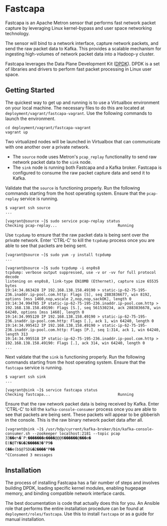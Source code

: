 Fastcapa
========

Fastcapa is an Apache Metron sensor that performs fast network packet capture by leveraging Linux kernel-bypass and user space networking technology.  

The sensor will bind to a network interface, capture network packets, and send the raw packet data to Kafka.  This provides a scalable mechanism for ingesting high-volumes of network packet data into a Hadoop-y cluster.

Fastcapa leverages the Data Plane Development Kit ([DPDK](http://dpdk.org/)).  DPDK is a set of libraries and drivers to perform fast packet processing in Linux user space.  

Getting Started
---------------

The quickest way to get up and running is to use a Virtualbox environment on your local machine.  The necessary files to do this are located at `deployment/vagrant/fastcapa-vagrant`.  Use the following commands to launch the environment.  

```
cd deployment/vagrant/fastcapa-vagrant
vagrant up
```

Two virtualized nodes will be launched in Virtualbox that can communicate with one another over a private network.  
- The `source` node uses Metron's `pcap_replay` functionality to send raw network packet data to the `sink` node.  
- The `sink` node is running both Fastcapa and a Kafka broker.  Fastcapa is configured to consume the raw packet capture data and send it to Kafka.

Validate that the `source` is functioning properly.  Run the following commands starting from the host operating system.  Ensure that the `pcap-replay` service is running.

```
$ vagrant ssh source
...

[vagrant@source ~]$ sudo service pcap-replay status
Checking pcap-replay...                           Running
```

Use `tcpdump` to ensure that the raw packet data is being sent over the private network.  Enter 'CTRL-C' to kill the `tcpdump` process once you are able to see that packets are being sent.

```
[vagrant@source ~]$ sudo yum -y install tcpdump
...

[vagrant@source ~]$ sudo tcpdump -i enp0s8
tcpdump: verbose output suppressed, use -v or -vv for full protocol decode
listening on enp0s8, link-type EN10MB (Ethernet), capture size 65535 bytes
19:14:34.863428 IP 192.168.138.158.49190 > static-ip-62-75-195-236.inaddr.ip-pool.com.http: Flags [S], seq 2883836677, win 8192, options [mss 1460,nop,wscale 2,nop,nop,sackOK], length 0
19:14:34.994785 IP static-ip-62-75-195-236.inaddr.ip-pool.com.http > 192.168.138.158.49190: Flags [S.], seq 561530234, ack 2883836678, win 64240, options [mss 1460], length 0
19:14:34.995120 IP 192.168.138.158.49190 > static-ip-62-75-195-236.inaddr.ip-pool.com.http: Flags [.], ack 1, win 64240, length 0
19:14:34.995412 IP 192.168.138.158.49190 > static-ip-62-75-195-236.inaddr.ip-pool.com.http: Flags [P.], seq 1:314, ack 1, win 64240, length 313
19:14:34.995518 IP static-ip-62-75-195-236.inaddr.ip-pool.com.http > 192.168.138.158.49190: Flags [.], ack 314, win 64240, length 0
...
```

Next valdate that the `sink` is functioning properly. Run the following commands starting from the host operating system.  Ensure that the `fastcapa` service is running.

```
$ vagrant ssh sink
...

[vagrant@sink ~]$ service fastcapa status
Checking fastcapa...                              Running
```

Ensure that the raw network packet data is being received by Kafka. Enter 'CTRL-C' to kill the `kafka-console-consumer` process once you are able to see that packets are being sent.  These packets will appear to be gibberish in the console.  This is the raw binary network packet data after all.

```
[vagrant@sink ~]$ /usr/hdp/current/kafka-broker/bin/kafka-console-consumer.sh --zookeeper localhost:2181 --topic pcap
33��e߆�`P:�������e����@@@6������@���e�
E(�@TY�&�2�����3�"P9�
C��e(b$@7SD&�2����"P��
^CConsumed 3 messages
```

Installation
------------

The process of installing Fastcapa has a fair number of steps and involves building DPDK, loading specific kernel modules, enabling hugepage memory, and binding compatible network interface cards.

The best documentation is code that actually does this for you.  An Ansible role that performs the entire installation procedure can be found at `deployment/roles/fastcapa`.  Use this to install `fastcapa` or as a guide for manual installation.
